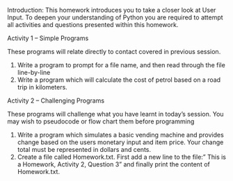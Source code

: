 Introduction:
This homework introduces you to take a closer look at User Input. To deepen your understanding of Python you are required to attempt all activities and questions presented within this homework.

Activity 1 – Simple Programs

These programs will relate directly to contact covered in previous session. 
1.	Write a program to prompt for a file name, and then read through the file line-by-line
2.	Write a program which will calculate the cost of petrol based on a road trip in kilometers.

Activity 2 – Challenging Programs

These programs will challenge what you have learnt in today’s session. You may wish to pseudocode or flow chart them before programming
1.	Write a program which simulates a basic vending machine and provides change based on the users monetary input and item price. Your change total must be represented in dollars and cents. 
2.	Create a file called Homework.txt. First add a new line to the file:” This is a Homework, Activity 2, Question 3” and finally print the content of Homework.txt.


